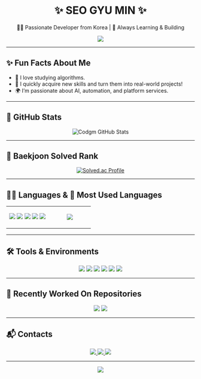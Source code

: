 <h1 align="center">✨ SEO GYU MIN ✨</h1>
<p align="center">🙋‍♂️ Passionate Developer from Korea | 🎯 Always Learning & Building</p>

<p align="center">
  <img src="https://readme-typing-svg.herokuapp.com?font=Fira+Code&size=24&pause=1000&color=1AB5FF&center=true&vCenter=true&width=435&lines=Hello!+I'm+Codgm+%F0%9F%91%8B;AI+%26+Software+Engineer;Loves+Problem+Solving+%26+Development" />
</p>

---

## ✨ Fun Facts About Me

- 🧠 I love studying algorithms.
- 🚀 I quickly acquire new skills and turn them into real-world projects!
- 🌍 I’m passionate about AI, automation, and platform services.

---

## 🚀 GitHub Stats
<p align="center">
  <img src="https://github-readme-stats.vercel.app/api?username=Codgm&show_icons=true&theme=tokyonight" alt="Codgm GitHub Stats" />
</p>

---

## 🧠 Baekjoon Solved Rank
<p align="center">
  <a href="https://solved.ac/sgm0922">
    <img src="http://mazassumnida.wtf/api/generate_badge?boj=sgm0922" alt="Solved.ac Profile" />
  </a>
</p>

---

## 🧑‍💻 Languages & 💬 Most Used Languages

<table align="center">
  <tr>
    <td align="center" width="50%">
      <p>
        <img src="https://img.shields.io/badge/C++-00599C?style=for-the-badge&logo=c%2b%2b&logoColor=white"/>
        <img src="https://img.shields.io/badge/Python-3776AB?style=for-the-badge&logo=python&logoColor=white"/>
        <img src="https://img.shields.io/badge/Kotlin-7F52FF?style=for-the-badge&logo=kotlin&logoColor=white"/>
        <img src="https://img.shields.io/badge/Java-007396?style=for-the-badge&logo=java&logoColor=white"/>
        <img src="https://img.shields.io/badge/JavaScript-F7DF1E?style=for-the-badge&logo=javascript&logoColor=black"/>
      </p>
    </td>
    <td align="center" width="50%">
      <img src="https://github-readme-stats.vercel.app/api/top-langs/?username=Codgm&layout=compact&theme=tokyonight&langs_count=6&hide=HTML,CSS&custom_title=My+Favorite+Languages" />
    </td>
  </tr>
</table>

---

## 🛠️ Tools & Environments
<p align="center">
  <img src="https://img.shields.io/badge/Git-F05032.svg?&style=for-the-badge&logo=Git&logoColor=white"/>
  <img src="https://img.shields.io/badge/VSCode-007ACC.svg?&style=for-the-badge&logo=Visual%20Studio%20Code&logoColor=white"/>
  <img src="https://img.shields.io/badge/Android%20Studio-3DDC84.svg?&style=for-the-badge&logo=Android%20Studio&logoColor=white"/>
  <img src="https://img.shields.io/badge/Eclipse-2C2255?style=for-the-badge&logo=Eclipse&logoColor=white"/>
  <img src="https://img.shields.io/badge/Ubuntu-E95420?style=for-the-badge&logo=Ubuntu&logoColor=white"/>
  <img src="https://img.shields.io/badge/VMware-607078?style=for-the-badge&logo=VMware&logoColor=white"/>
</p>

---

## 📌 Recently Worked On Repositories

<p align="center">
  <img src="https://github-readme-stats.vercel.app/api/pin/?username=Codgm&repo=SE_Term_Project_Team8&theme=tokyonight" />
  <img src="https://github-readme-stats.vercel.app/api/pin/?username=Codgm&repo=your-repo-name-2&theme=tokyonight" />
</p>

---

## 📬 Contacts
<p align="center">
  <a href="https://Codgm.tistory.com/">
    <img src="https://img.shields.io/badge/Tech%20Blog-black?style=for-the-badge&logo=github&logoColor=white"/>
  </a>
  <a href="mailto:sgm438@gmail.com">
    <img src="https://img.shields.io/badge/Gmail-d14836?style=for-the-badge&logo=Gmail&logoColor=white"/>
  </a>
  <a href="mailto:sgm0209@naver.com">
    <img src="https://img.shields.io/badge/Naver-03C75A?style=for-the-badge&logo=Naver&logoColor=white"/>
  </a>
</p>

---

<p align="center">
  <img src="https://capsule-render.vercel.app/api?type=waving&color=0:1E90FF,100:8A2BE2&height=100&section=footer"/>
</p>
